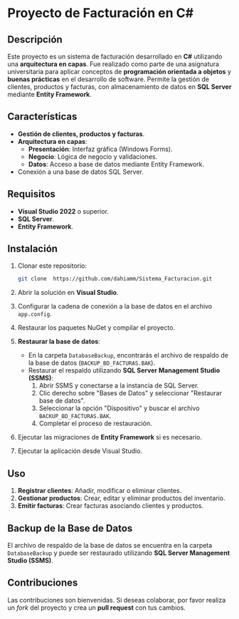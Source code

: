 # Proyecto de Facturación en C#

## Descripción
Este proyecto es un sistema de facturación desarrollado en **C#** utilizando una **arquitectura en capas**. Fue realizado como parte de una asignatura universitaria para aplicar conceptos de **programación orientada a objetos** y **buenas prácticas** en el desarrollo de software. Permite la gestión de clientes, productos y facturas, con almacenamiento de datos en **SQL Server** mediante **Entity Framework**.

## Características
- **Gestión de clientes, productos y facturas**.
- **Arquitectura en capas**:
  - **Presentación**: Interfaz gráfica (Windows Forms).
  - **Negocio**: Lógica de negocio y validaciones.
  - **Datos**: Acceso a base de datos mediante Entity Framework.
- Conexión a una base de datos SQL Server.

## Requisitos
- **Visual Studio 2022** o superior.
- **SQL Server**.
- **Entity Framework**.

## Instalación
1. Clonar este repositorio:
   ```bash
   git clone  https://github.com/dahiamm/Sistema_Facturacion.git
   ```

2. Abrir la solución en **Visual Studio**.

3. Configurar la cadena de conexión a la base de datos en el archivo `app.config`.

4. Restaurar los paquetes NuGet y compilar el proyecto.

5. **Restaurar la base de datos**:
   - En la carpeta `DatabaseBackup`, encontrarás el archivo de respaldo de la base de datos (`BACKUP_BD_FACTURAS.BAK`).
   - Restaurar el respaldo utilizando **SQL Server Management Studio (SSMS)**:
     1. Abrir SSMS y conectarse a la instancia de SQL Server.
     2. Clic derecho sobre "Bases de Datos" y seleccionar "Restaurar base de datos".
     3. Seleccionar la opción "Dispositivo" y buscar el archivo `BACKUP_BD_FACTURAS.BAK`.
     4. Completar el proceso de restauración.
   
6. Ejecutar las migraciones de **Entity Framework** si es necesario.

7. Ejecutar la aplicación desde Visual Studio.

## Uso
1. **Registrar clientes**: Añadir, modificar o eliminar clientes.
2. **Gestionar productos**: Crear, editar y eliminar productos del inventario.
3. **Emitir facturas**: Crear facturas asociando clientes y productos.

## Backup de la Base de Datos
El archivo de respaldo de la base de datos se encuentra en la carpeta `DatabaseBackup` y puede ser restaurado utilizando **SQL Server Management Studio (SSMS)**.

## Contribuciones
Las contribuciones son bienvenidas. Si deseas colaborar, por favor realiza un _fork_ del proyecto y crea un **pull request** con tus cambios.
